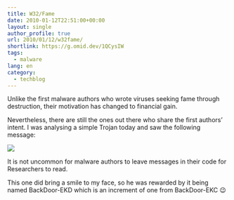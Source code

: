 ```yaml
---
title: W32/Fame
date: 2010-01-12T22:51:00+00:00
layout: single
author_profile: true
url: 2010/01/12/w32fame/
shortlink: https://g.omid.dev/1QCysIW
tags:
  - malware
lang: en
category: 
  - techblog
---
```

Unlike the first malware authors who wrote viruses seeking fame through destruction, their motivation has changed to financial gain.

Nevertheless, there are still the ones out there who share the first authors’ intent. I was analysing a simple Trojan today and saw the following message:

![](/images/2010/01/080110oda.png)

It is not uncommon for malware authors to leave messages in their code for  Researchers to read.

This one did bring a smile to my face, so he was rewarded by it being named BackDoor-EKD which is an increment of one from BackDoor-EKC 😉
